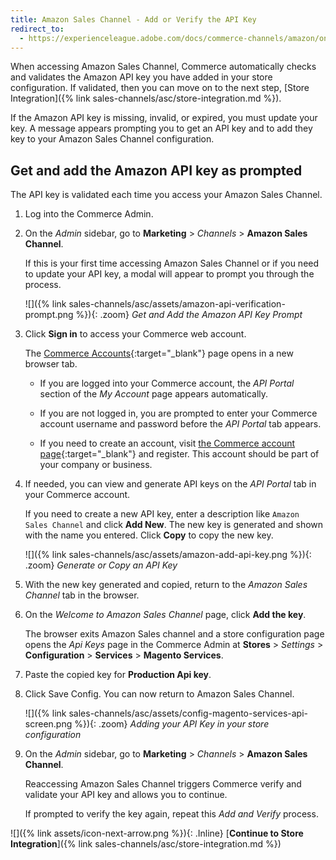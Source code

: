 ```yaml
---
title: Amazon Sales Channel - Add or Verify the API Key
redirect_to:
  - https://experienceleague.adobe.com/docs/commerce-channels/amazon/onboarding/amazon-verify-api-key.html
---
```


When accessing Amazon Sales Channel, Commerce automatically checks and validates the Amazon API key you have added in your store configuration. If validated, then you can move on to the next step, [Store Integration]({% link sales-channels/asc/store-integration.md %}).

If the Amazon API key is missing, invalid, or expired, you must update your key. A message appears prompting you to get an API key and to add they key to your Amazon Sales Channel configuration.

## Get and add the Amazon API key as prompted

The API key is validated each time you access your Amazon Sales Channel.

1. Log into the Commerce Admin.

1. On the _Admin_ sidebar, go to **Marketing** > _Channels_ > **Amazon Sales Channel**.

    If this is your first time accessing Amazon Sales Channel or if you need to update your API key, a modal will appear to prompt you through the process.

    ![]({% link sales-channels/asc/assets/amazon-api-verification-prompt.png %}){: .zoom}
    _Get and Add the Amazon API Key Prompt_

1. Click **Sign in** to access your Commerce web account.

    The [Commerce Accounts][1]{:target="_blank"} page opens in a new browser tab.

   - If you are logged into your Commerce account, the _API Portal_ section of the _My Account_ page appears automatically.

   - If you are not logged in, you are prompted to enter your Commerce account username and password before the _API Portal_ tab appears.

   - If you need to create an account, visit [the Commerce account page][2]{:target="_blank"} and register. This account should be part of your company or business.

1. If needed, you can view and generate API keys on the _API Portal_ tab in your Commerce account.

    If you need to create a new API key, enter a description like `Amazon Sales Channel` and click **Add New**. The new key is generated and shown with the name you entered. Click **Copy** to copy the new key.

    ![]({% link sales-channels/asc/assets/amazon-add-api-key.png %}){: .zoom}
    _Generate or Copy an API Key_

1. With the new key generated and copied, return to the _Amazon Sales Channel_ tab in the browser.

1. On the _Welcome to Amazon Sales Channel_ page, click **Add the key**.

    The browser exits Amazon Sales channel and a store configuration page opens the _Api Keys_ page in the Commerce Admin at **Stores** > _Settings_ > **Configuration** > **Services** > **Magento Services**.

1. Paste the copied key for **Production Api key**.

1. Click <span class="btn">Save Config</span>. You can now return to Amazon Sales Channel.

    ![]({% link sales-channels/asc/assets/config-magento-services-api-screen.png %}){: .zoom}
    _Adding your API Key in your store configuration_

1. On the _Admin_ sidebar, go to **Marketing** > _Channels_ > **Amazon Sales Channel**.

   Reaccessing Amazon Sales Channel triggers Commerce verify and validate your API key and allows you to continue.

   If prompted to verify the key again, repeat this _Add and Verify_ process.

![]({% link assets/icon-next-arrow.png %}){: .Inline} [**Continue to Store Integration**]({% link sales-channels/asc/store-integration.md %})

[1]: https://account.magento.com/apiportal/index/index/
[2]: https://account.magento.com/customer/account/login?_ga=2.148719543.106278199.1554930092-1646992284.1551820871
